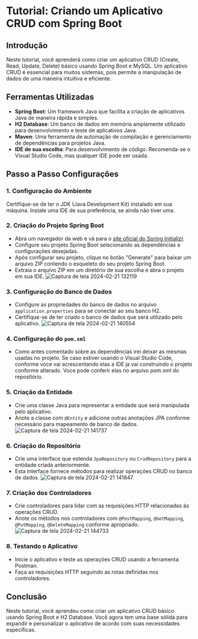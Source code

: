 # Tutorial: Criando um Aplicativo CRUD com Spring Boot

## Introdução
Neste tutorial, você aprenderá como criar um aplicativo CRUD (Create, Read, Update, Delete) básico usando Spring Boot e MySQL. Um aplicativo CRUD é essencial para muitos sistemas, pois permite a manipulação de dados de uma maneira intuitiva e eficiente.

## Ferramentas Utilizadas
- **Spring Boot**: Um framework Java que facilita a criação de aplicativos Java de maneira rápida e simples.
- **H2 Database**: Um banco de dados em memória amplamente utilizado para desenvolvimento e teste de aplicativos Java.
- **Maven**: Uma ferramenta de automação de compilação e gerenciamento de dependências para projetos Java.
- **IDE de sua escolha**: Para desenvolvimento de código. Recomenda-se o Visual Studio Code, mas qualquer IDE pode ser usada.

## Passo a Passo Configurações
### 1. Configuração do Ambiente
Certifique-se de ter o JDK (Java Development Kit) instalado em sua máquina.
Instale uma IDE de sua preferência, se ainda não tiver uma.

### 2. Criação do Projeto Spring Boot
- Abra um navegador da web e vá para o [site oficial do Spring Initializr](https://start.spring.io/).
- Configure seu projeto Spring Boot selecionando as dependências e configurações desejadas.
- Após configurar seu projeto, clique no botão "Generate" para baixar um arquivo ZIP contendo o esqueleto do seu projeto Spring Boot.
- Extraia o arquivo ZIP em um diretório de sua escolha e abra o projeto em sua IDE.
![Captura de tela 2024-02-21 132119](https://github.com/OstroskiAllan/CRUD-spring-boot/assets/63799954/cc9383b9-55b6-4dca-aa93-e6097b392c50)

### 3. Configuração do Banco de Dados
- Configure as propriedades do banco de dados no arquivo `application.properties` para se conectar ao seu banco H2.
- Certifique-se de ter criado o banco de dados que será utilizado pelo aplicativo.
![Captura de tela 2024-02-21 140554](https://github.com/OstroskiAllan/CRUD-spring-boot/assets/63799954/0e5b82dc-4d3f-4741-ab86-2890e8c4d696)

### 4. Configuração do `pom.xml`
- Como antes comentado sobre as dependências irei deixar as mesmas usadas no projeto. Se caso estiver usando o Visual Studio Code, conforme voce vai acrescentando elas a IDE ja vai construindo o projeto conforme alterado. Voce pode conferir elas no arquivo pom.xml do repositório.


### 5. Criação da Entidade
- Crie uma classe Java para representar a entidade que será manipulada pelo aplicativo.
- Anote a classe com `@Entity` e adicione outras anotações JPA conforme necessário para mapeamento de banco de dados.
![Captura de tela 2024-02-21 141737](https://github.com/OstroskiAllan/CRUD-spring-boot/assets/63799954/652bc937-5aa5-4c20-9957-10a89cabad4c)

### 6. Criação do Repositório
- Crie uma interface que estenda `JpaRepository` ou `CrudRepository` para a entidade criada anteriormente.
- Esta interface fornece métodos para realizar operações CRUD no banco de dados.
![Captura de tela 2024-02-21 141847](https://github.com/OstroskiAllan/CRUD-spring-boot/assets/63799954/03719473-b44c-4e8e-8fb2-956dfdff4894)

### 7. Criação dos Controladores
- Crie controladores para lidar com as requisições HTTP relacionadas às operações CRUD.
- Anote os métodos nos controladores com `@PostMapping`, `@GetMapping`, `@PutMapping`, `@DeleteMapping` conforme apropriado.
![Captura de tela 2024-02-21 144733](https://github.com/OstroskiAllan/CRUD-spring-boot/assets/63799954/fa8793df-fc9b-45cd-ab9a-4fcb3032ea41)

### 8. Testando o Aplicativo
- Inicie o aplicativo e teste as operações CRUD usando a ferramenta Postman.
- Faça as requisições HTTP seguindo as rotas definidas nos controladores.

## Conclusão
Neste tutorial, você aprendeu como criar um aplicativo CRUD básico usando Spring Boot e H2 Database. Você agora tem uma base sólida para expandir e personalizar o aplicativo de acordo com suas necessidades específicas.
